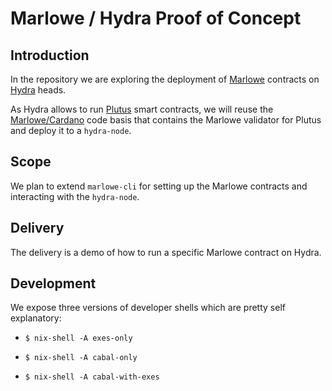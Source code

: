 # Marlowe / Hydra Proof of Concept

## Introduction

In the repository we are exploring the deployment of [Marlowe](https://github.com/input-output-hk/marlowe) contracts on [Hydra](https://github.com/input-output-hk/hydra-poc) heads.

As Hydra allows to run [Plutus](https://github.com/input-output-hk/plutus) smart contracts, we will reuse the [Marlowe/Cardano](https://github.com/input-output-hk/marlowe-cardano) code basis that contains the Marlowe validator for Plutus and deploy it to a `hydra-node`. 

## Scope

We plan to extend `marlowe-cli` for setting up the Marlowe contracts and interacting with the `hydra-node`.

## Delivery

The delivery is a demo of how to run a specific Marlowe contract on Hydra.

## Development

We expose three versions of developer shells which are pretty self explanatory:

  * `$ nix-shell -A exes-only`

  * `$ nix-shell -A cabal-only`

  * `$ nix-shell -A cabal-with-exes`

